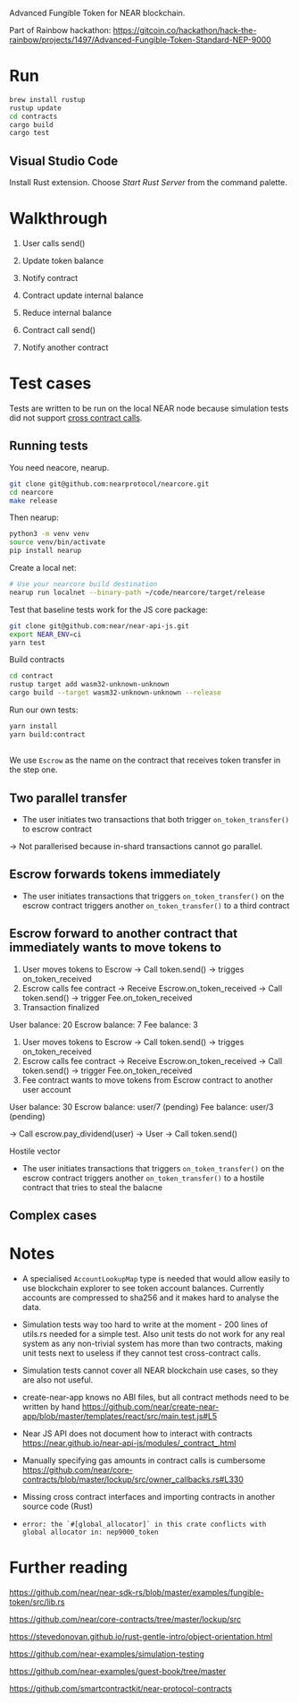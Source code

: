 Advanced Fungible Token for NEAR blockchain.

Part of Rainbow hackathon: https://gitcoin.co/hackathon/hack-the-rainbow/projects/1497/Advanced-Fungible-Token-Standard-NEP-9000

# Run

```sh
brew install rustup
rustup update
cd contracts
cargo build
cargo test
```

## Visual Studio Code

Install Rust extension. Choose *Start Rust Server* from the command palette.

# Walkthrough

1. User calls send()
2. Update token balance
3. Notify contract
4. Contract update internal balance

5. Reduce internal balance
6. Contract call send()
7. Notify another contract

# Test cases

Tests are written to be run on the local NEAR node because simulation tests did not support [cross contract calls](https://github.com/near-examples/simulation-testing/blob/master/tests/simulation_tests.rs#L189).

## Running tests

You need neacore, nearup.

```sh
git clone git@github.com:nearprotocol/nearcore.git
cd nearcore
make release
```

Then nearup:

```sh
python3 -m venv venv
source venv/bin/activate
pip install nearup
```

Create a local net:

```sh
# Use your nearcore build destination
nearup run localnet --binary-path ~/code/nearcore/target/release
```

Test that baseline tests work for the JS core package:

```sh
git clone git@github.com:near/near-api-js.git
export NEAR_ENV=ci
yarn test
```

Build contracts

```sh
cd contract
rustup target add wasm32-unknown-unknown
cargo build --target wasm32-unknown-unknown --release
```

Run our own tests:

```sh
yarn install
yarn build:contract

```

##

We use `Escrow` as the name on the contract that receives token transfer in the step one.

## Two parallel transfer

- The user initiates two transactions that both trigger `on_token_transfer()` to escrow contract

-> Not parallerised because in-shard transactions cannot go parallel.

## Escrow forwards tokens immediately

- The user initiates transactions that triggers `on_token_transfer()` on the escrow contract triggers another `on_token_transfer()` to a third contract

## Escrow forward to another contract that immediately wants to move tokens to


1. User moves tokens to Escrow
-> Call token.send()
-> trigges on_token_received
2. Escrow calls fee contract
-> Receive Escrow.on_token_received
-> Call token.send()
-> trigger Fee.on_token_received
3. Transaction finalized

User balance: 20
Escrow balance: 7
Fee balance: 3

1. User moves tokens to Escrow
-> Call token.send()
-> trigges on_token_received
2. Escrow calls fee contract
-> Receive Escrow.on_token_received
-> Call token.send()
-> trigger Fee.on_token_received
3. Fee contract wants to move tokens from Escrow contract to another user account

User balance: 30
Escrow balance: user/7 (pending)
Fee balance: user/3 (pending)

-> Call escrow.pay_dividend(user)
-> User
-> Call token.send()

Hostile vector

- The user initiates transactions that triggers `on_token_transfer()` on the escrow contract triggers another `on_token_transfer()` to a hostile contract that tries to steal the balacne

## Complex cases


# Notes

- A specialised `AccountLookupMap` type is needed that would allow easily to use blockchain explorer to see token account balances.
  Currently accounts are compressed to sha256 and it makes hard to analyse the data.

- Simulation tests way too hard to write at the moment - 200 lines of utils.rs needed for a simple test.
  Also unit tests do not work for any real system as any non-trivial system has more than two contracts,
  making unit tests next to useless if they cannot test cross-contract calls.

- Simulation tests cannot cover all NEAR blockchain use cases, so they are also not useful.

- create-near-app knows no ABI files, but all contract methods need to be written by hand https://github.com/near/create-near-app/blob/master/templates/react/src/main.test.js#L5

- Near JS API does not document how to interact with contracts https://near.github.io/near-api-js/modules/_contract_.html

- Manually specifying gas amounts in contract calls is cumbersome https://github.com/near/core-contracts/blob/master/lockup/src/owner_callbacks.rs#L330

- Missing cross contract interfaces and importing contracts in another source code (Rust)

- ```error: the `#[global_allocator]` in this crate conflicts with global allocator in: nep9000_token```

# Further reading

https://github.com/near/near-sdk-rs/blob/master/examples/fungible-token/src/lib.rs

https://github.com/near/core-contracts/tree/master/lockup/src

https://stevedonovan.github.io/rust-gentle-intro/object-orientation.html

https://github.com/near-examples/simulation-testing

https://github.com/near-examples/guest-book/tree/master

https://github.com/smartcontractkit/near-protocol-contracts